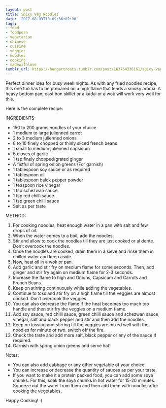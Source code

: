 ```yaml
---
layout: post
title: Spicy Veg Noodles
date: '2017-08-03T10:09:36+02:00'
tags:
- food
- foodporn
- vegetarian
- chinese
- cuisine
- veggies
- noodles
- cooking
- madewithlove
tumblr_url: https://hungertreats.tumblr.com/post/163754336161/spicy-veg-noodles
---
```

Perfect dinner idea for busy week nights. As with any fried noodles recipe, this one too has to be prepared on a high flame that lends a smoky aroma. A heavy bottom pan, cast iron skillet or a kadai or a wok will work very well for this.



Here is the complete recipe:

INGREDIENTS:
* 150 to 200 grams noodles of your choice
* 1 medium to large julienned carrot
* 2 to 3 medium julienned onions
* 8 to 10 finely chopped or thinly sliced french beans
* 1 small to medium julienned capsicum
* 6 cloves of garlic
* 1 tsp finely chopped/grated ginger
* A fistful of spring onion greens (For garnish)
* 1 tablespoon soy sauce or as required
* 1 tablespoon oil
* 1 tablespoon balck pepper powder
* 1 teaspoon rice vinegar
* 1 tsp schezwan sauce
* 1 tsp red chilli sauce
* 1 tsp green chilli sauce
* Salt as per taste

METHOD:
1. For cooking noodles, heat enough water in a pan with salt and few drops of oil.
2. When the water comes to a boil, add the noodles.
3. Stir and allow to cook the noodles till they are just cooked or al dente. Don’t overcook the noodles.
4. Once the noodles are cooked, drain them in a sieve and rinse them in chilled water and keep aside.
5. Now, heat oil in a wok or pan.
6. Add garlic and stir fry on medium flame for some seconds. Then, add ginger and stir fry again on medium flame for 2-3 seconds.
7. Increase the flame to high and Onions, Capsicum and Carrots and French Beans.
8. Keep on stirring continuously while adding the vegetables.
9. Continue to toss and stir fry on a high flame till the veggies are almost cooked. Don’t overcook the veggies.
10. You can also decrease the flame if the heat becomes too much too handle and then stir fry the veggies on a medium flame.
11. Add soy sauce, red chilli sauce, green chilli sauce and schezwan sauce, vinegar, salt and black pepper and stir and then add the noodles.
12. Keep on tossing and stirring till the veggies are mixed well with the noodles for minute or two. switch off the fire.
13. Check the taste and add more salt, black pepper or any of the sauce if required.
14. Garnish with spring onion greens and serve hot!

Notes:
* You can also add cabbage or any other vegetable of your choice.
* You can increase or decrease the quantity of sauces as per your taste.
* If you want to make it a protein packed food, you can add some soya chunks. For this, soak the soya chunks in hot water for 15-20 minutes. Squeeze out the water from them and then add them with noodles after cooking the vegetables.

Happy Cooking! :)
